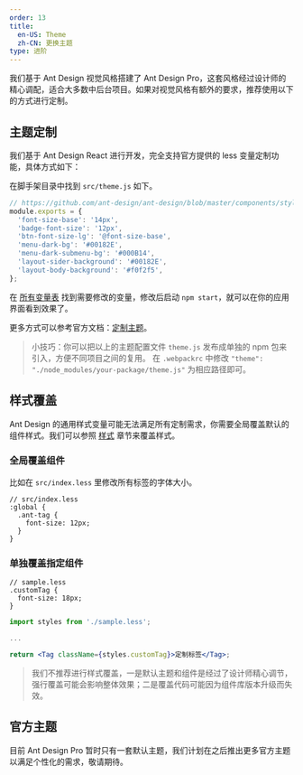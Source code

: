 ```yaml
---
order: 13
title:
  en-US: Theme 
  zh-CN: 更换主题 
type: 进阶
---
```


我们基于 Ant Design 视觉风格搭建了 Ant Design Pro，这套风格经过设计师的精心调配，适合大多数中后台项目。如果对视觉风格有额外的要求，推荐使用以下的方式进行定制。

## 主题定制

我们基于 Ant Design React 进行开发，完全支持官方提供的 less 变量定制功能，具体方式如下：

在脚手架目录中找到 `src/theme.js` 如下。

```js
// https://github.com/ant-design/ant-design/blob/master/components/style/themes/default.less
module.exports = {
  'font-size-base': '14px',
  'badge-font-size': '12px',
  'btn-font-size-lg': '@font-size-base',
  'menu-dark-bg': '#00182E',
  'menu-dark-submenu-bg': '#000B14',
  'layout-sider-background': '#00182E',
  'layout-body-background': '#f0f2f5',
};
```

在 [所有变量表](https://github.com/ant-design/ant-design/blob/master/components/style/themes/default.less) 找到需要修改的变量，修改后启动 `npm start`，就可以在你的应用界面看到效果了。

更多方式可以参考官方文档：[定制主题](http://ant.design/docs/react/customize-theme-cn)。

> 小技巧：你可以把以上的主题配置文件 `theme.js` 发布成单独的 npm 包来引入，方便不同项目之间的复用。
> 在 `.webpackrc` 中修改 `"theme": "./node_modules/your-package/theme.js"` 为相应路径即可。

## 样式覆盖

Ant Design 的通用样式变量可能无法满足所有定制需求，你需要全局覆盖默认的组件样式。我们可以参照 [样式](/docs/style) 章节来覆盖样式。

### 全局覆盖组件

比如在 `src/index.less` 里修改所有标签的字体大小。

```less
// src/index.less
:global {
  .ant-tag {
    font-size: 12px;
  }
}
```

### 单独覆盖指定组件

```less
// sample.less
.customTag {
  font-size: 18px;
}
```

```jsx
import styles from './sample.less';

...

return <Tag className={styles.customTag}>定制标签</Tag>;
```

> 我们不推荐进行样式覆盖，一是默认主题和组件是经过了设计师精心调节，强行覆盖可能会影响整体效果；二是覆盖代码可能因为组件库版本升级而失效。

## 官方主题

目前 Ant Design Pro 暂时只有一套默认主题，我们计划在之后推出更多官方主题以满足个性化的需求，敬请期待。

